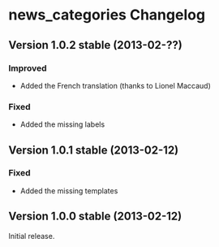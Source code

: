 news_categories Changelog
=========================

Version 1.0.2 stable (2013-02-??)
---------------------------------

### Improved
- Added the French translation (thanks to Lionel Maccaud)

### Fixed
- Added the missing labels


Version 1.0.1 stable (2013-02-12)
---------------------------------

### Fixed
- Added the missing templates


Version 1.0.0 stable (2013-02-12)
---------------------------------

Initial release.